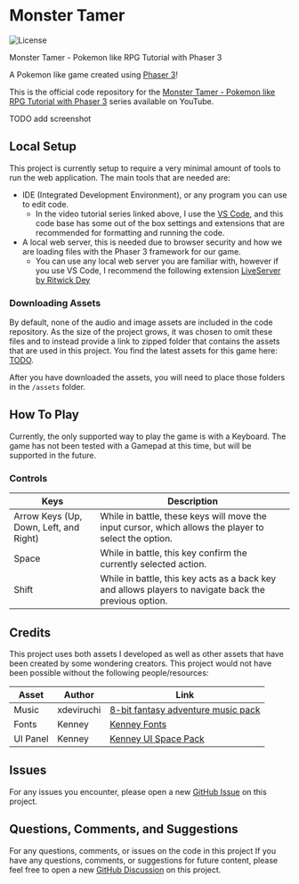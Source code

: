 # Monster Tamer

![License](https://img.shields.io/badge/license-MIT-green)

Monster Tamer - Pokemon like RPG Tutorial with Phaser 3

A Pokemon like game created using [Phaser 3](https://github.com/photonstorm/phaser)!

This is the official code repository for the [Monster Tamer - Pokemon like RPG Tutorial with Phaser 3](https://www.youtube.com/playlist?list=PLmcXe0-sfoSgq-pyXrFx0GZjHbvoVUW8t) series available on YouTube.

TODO add screenshot

## Local Setup

This project is currently setup to require a very minimal amount of tools to run the web application. The main tools that are needed are:

- IDE (Integrated Development Environment), or any program you can use to edit code.
  - In the video tutorial series linked above, I use the [VS Code](https://code.visualstudio.com/), and this code base has some out of the box settings and extensions that are recommended for formatting and running the code.
- A local web server, this is needed due to browser security and how we are loading files with the Phaser 3 framework for our game.
  - You can use any local web server you are familiar with, however if you use VS Code, I recommend the following extension [LiveServer by Ritwick Dey](https://marketplace.visualstudio.com/items?itemName=ritwickdey.LiveServer)

### Downloading Assets

By default, none of the audio and image assets are included in the code repository. As the size of the project grows, it was chosen to omit these files and to instead provide a link to zipped folder that contains the assets that are used in this project. You find the latest assets for this game here: [TODO](TODO).

After you have downloaded the assets, you will need to place those folders in the `/assets` folder.

## How To Play

Currently, the only supported way to play the game is with a Keyboard. The game has not been tested with a Gamepad at this time, but will be supported in the future.

### Controls

| Keys                                   | Description                                                                                           |
| -------------------------------------- | ----------------------------------------------------------------------------------------------------- |
| Arrow Keys (Up, Down, Left, and Right) | While in battle, these keys will move the input cursor, which allows the player to select the option. |
| Space                                  | While in battle, this key confirm the currently selected action.                                      |
| Shift                                  | While in battle, this key acts as a back key and allows players to navigate back the previous option. |

## Credits

This project uses both assets I developed as well as other assets that have been created by some wondering creators. This project would not have been possible without the following people/resources:

| Asset    | Author     | Link                                                                                                |
| -------- | ---------- | --------------------------------------------------------------------------------------------------- |
| Music    | xdeviruchi | [8-bit fantasy adventure music pack](https://xdeviruchi.itch.io/8-bit-fantasy-adventure-music-pack) |
| Fonts    | Kenney     | [Kenney Fonts](https://www.kenney.nl/assets/kenney-fonts)                                           |
| UI Panel | Kenney     | [Kenney UI Space Pack](https://www.kenney.nl/assets/ui-pack-space-expansion)                        |

## Issues

For any issues you encounter, please open a new [GitHub Issue](https://github.com/devshareacademy/monster-tamer/issues) on this project.

## Questions, Comments, and Suggestions

For any questions, comments, or issues on the code in this project
If you have any questions, comments, or suggestions for future content, please feel free to open a new [GitHub Discussion](https://github.com/devshareacademy/monster-tamer/discussions) on this project.
